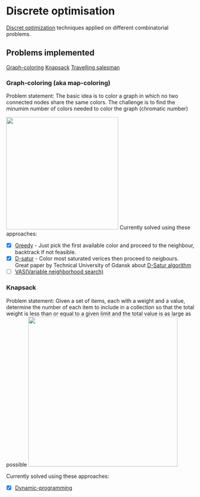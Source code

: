 # Discrete optimisation
[Discret optimization](https://en.wikipedia.org/wiki/Combinatorial_optimization) techniques applied on different combinatorial problems.

## Problems implemented
[Graph-coloring](#graph-coloring)
[Knapsack](#knapsack)
[Travelling salesman](#travelling-salesman)

### Graph-coloring (aka map-coloring)
Problem statement: The basic idea is to color a graph in which no two connected nodes share the same colors. The challenge is to find the minumim number of colors needed to color the graph (chromatic number)

<img src="https://user-images.githubusercontent.com/25881325/114223955-bc54e800-9970-11eb-92bb-61ac987abdb1.png" heigh='300px' width='300px'/>
Currently solved using these approaches: 

- [X] [Greedy](https://en.wikipedia.org/wiki/Greedy_coloring#:~:text=In%20the%20study%20of%20graph,vertex%20its%20first%20available%20color) - Just pick the first available color and proceed to the neighbour, backtrack if not feasible.
- [X] [D-satur](https://en.wikipedia.org/wiki/DSatur) - Color most saturated verices then proceed to neigbours.
      <br/> <li> Great paper by Technical University of Gdansk about [D-Satur algorithm](https://core.ac.uk/download/pdf/82314213.pdf) </li>    
- [ ] [VAS(Variable neighborhood search)](https://en.wikipedia.org/wiki/Variable_neighborhood_search#Introduction) 

### Knapsack
Problem statement: Given a set of items, each with a weight and a value, determine the number of each item to include in a collection so that the total weight is less than or equal to a given limit and the total value is as large as possible
<img src="https://user-images.githubusercontent.com/25881325/114224600-91b75f00-9971-11eb-8d62-f5f783c1d345.jpeg" width='400px'/>

Currently solved using these approaches: 

- [X] [Dynamic-programming](https://en.wikipedia.org/wiki/Dynamic_programming)
